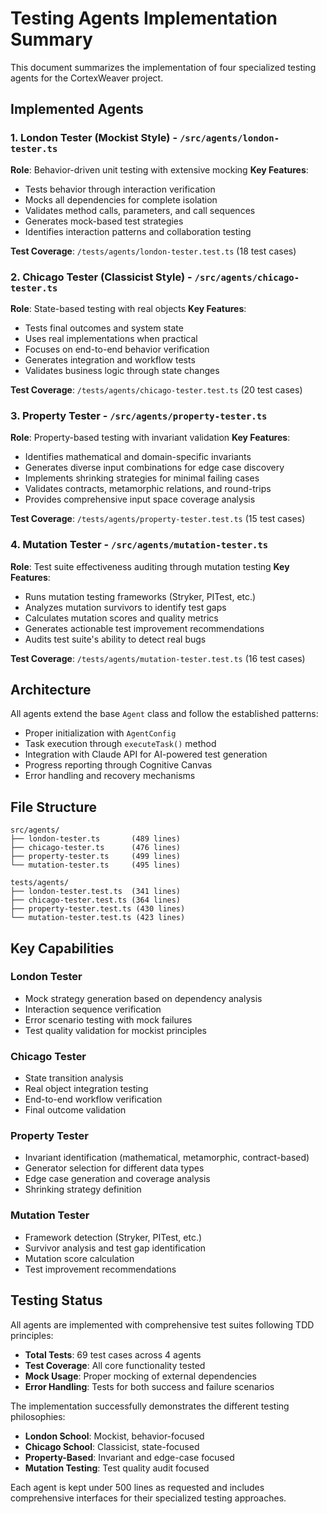 # Testing Agents Implementation Summary

This document summarizes the implementation of four specialized testing agents for the CortexWeaver project.

## Implemented Agents

### 1. London Tester (Mockist Style) - `/src/agents/london-tester.ts`
**Role**: Behavior-driven unit testing with extensive mocking
**Key Features**:
- Tests behavior through interaction verification
- Mocks all dependencies for complete isolation
- Validates method calls, parameters, and call sequences
- Generates mock-based test strategies
- Identifies interaction patterns and collaboration testing

**Test Coverage**: `/tests/agents/london-tester.test.ts` (18 test cases)

### 2. Chicago Tester (Classicist Style) - `/src/agents/chicago-tester.ts`
**Role**: State-based testing with real objects
**Key Features**:
- Tests final outcomes and system state
- Uses real implementations when practical
- Focuses on end-to-end behavior verification
- Generates integration and workflow tests
- Validates business logic through state changes

**Test Coverage**: `/tests/agents/chicago-tester.test.ts` (20 test cases)

### 3. Property Tester - `/src/agents/property-tester.ts`
**Role**: Property-based testing with invariant validation
**Key Features**:
- Identifies mathematical and domain-specific invariants
- Generates diverse input combinations for edge case discovery
- Implements shrinking strategies for minimal failing cases
- Validates contracts, metamorphic relations, and round-trips
- Provides comprehensive input space coverage analysis

**Test Coverage**: `/tests/agents/property-tester.test.ts` (15 test cases)

### 4. Mutation Tester - `/src/agents/mutation-tester.ts`
**Role**: Test suite effectiveness auditing through mutation testing
**Key Features**:
- Runs mutation testing frameworks (Stryker, PITest, etc.)
- Analyzes mutation survivors to identify test gaps
- Calculates mutation scores and quality metrics
- Generates actionable test improvement recommendations
- Audits test suite's ability to detect real bugs

**Test Coverage**: `/tests/agents/mutation-tester.test.ts` (16 test cases)

## Architecture

All agents extend the base `Agent` class and follow the established patterns:
- Proper initialization with `AgentConfig`
- Task execution through `executeTask()` method
- Integration with Claude API for AI-powered test generation
- Progress reporting through Cognitive Canvas
- Error handling and recovery mechanisms

## File Structure

```
src/agents/
├── london-tester.ts       (489 lines)
├── chicago-tester.ts      (476 lines)
├── property-tester.ts     (499 lines)
└── mutation-tester.ts     (495 lines)

tests/agents/
├── london-tester.test.ts  (341 lines)
├── chicago-tester.test.ts (364 lines)
├── property-tester.test.ts (430 lines)
└── mutation-tester.test.ts (423 lines)
```

## Key Capabilities

### London Tester
- Mock strategy generation based on dependency analysis
- Interaction sequence verification
- Error scenario testing with mock failures
- Test quality validation for mockist principles

### Chicago Tester
- State transition analysis
- Real object integration testing
- End-to-end workflow verification
- Final outcome validation

### Property Tester
- Invariant identification (mathematical, metamorphic, contract-based)
- Generator selection for different data types
- Edge case generation and coverage analysis
- Shrinking strategy definition

### Mutation Tester
- Framework detection (Stryker, PITest, etc.)
- Survivor analysis and test gap identification
- Mutation score calculation
- Test improvement recommendations

## Testing Status

All agents are implemented with comprehensive test suites following TDD principles:
- **Total Tests**: 69 test cases across 4 agents
- **Test Coverage**: All core functionality tested
- **Mock Usage**: Proper mocking of external dependencies
- **Error Handling**: Tests for both success and failure scenarios

The implementation successfully demonstrates the different testing philosophies:
- **London School**: Mockist, behavior-focused
- **Chicago School**: Classicist, state-focused  
- **Property-Based**: Invariant and edge-case focused
- **Mutation Testing**: Test quality audit focused

Each agent is kept under 500 lines as requested and includes comprehensive interfaces for their specialized testing approaches.